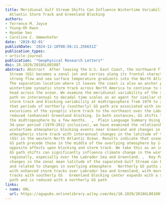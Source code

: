 ```yaml
---
title: Meridional Gulf Stream Shifts Can Influence Wintertime Variability in the North
  Atlantic Storm Track and Greenland Blocking
authors:
- Terrence M. Joyce
- Young‐Oh Kwon
- Hyodae Seo
- Caroline C. Ummenhofer
date: '2019-02-01'
publishDate: '2024-12-18T08:56:11.256631Z'
publication_types:
- article-journal
publication: '*Geophysical Research Letters*'
doi: 10.1029/2018GL081087
abstract: Abstract  After leaving the U.S. East Coast, the northward flowing Gulf
  Stream (GS) becomes a zonal jet and carries along its frontal characteristics of
  strong flow and sea surface temperature gradients into the North Atlantic at midlatitudes.
  The separation location where it leaves the coast is also an anchor point for the
  wintertime synoptic storm track across North America to continue to develop and
  head across the ocean. We examine the meridional variability of the separated GS
  path on interannual to decadal time scales as an agent for similar changes in the
  storm track and blocking variability at midtroposphere from 1979 to 2012. We find
  that periods of northerly (southerly) GS path are associated with increased (suppressed)
  excursions of the synoptic storm track to the northeast over the Labrador Sea and
  reduced (enhanced) Greenland blocking. In both instances, GS shifts lead those in
  the midtroposphere by a few months.  ,  Plain Language Summary Using data from a
  34‐year period (1979–2012 inclusive), we have examined the relationship between
  wintertime atmospheric blocking events near Greenland and changes in the synoptic
  atmospheric storm track with interannual changes in the latitude of the Gulf Stream
  (GS) in the western North Atlantic Ocean. Results indicate that ocean changes in
  GS path precede those in the middle of the overlying atmosphere by 1–3 months, with
  opposite affects upon blocking and storm track. We take this as an indication that
  GS path shifts can significantly influence climate change in the wintertime atmosphere
  regionally, especially over the Labrador Sea and Greenland. ,  Key Points    Interannual
  changes in the zonal mean latitude of the separated Gulf Stream can be detected
  and related to changes in overlying atmosphere   Northerly GS paths are associated
  with enhanced storm tracks over Labrador Sea and Greenland, with more zonal storm
  tracks with southerly GS   Greenland blocking center expands with a southerly GS
  path and is reduced with a northerly GS path
links:
- name: URL
  url: https://agupubs.onlinelibrary.wiley.com/doi/10.1029/2018GL081087
---
```

